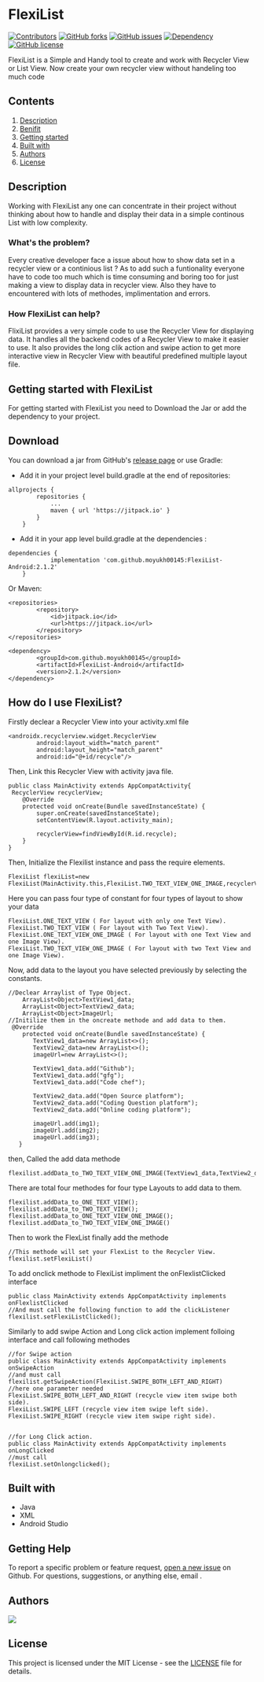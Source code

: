 # FlexiList

[![Contributors](https://img.shields.io/github/contributors/moyukh00145/FlexiList-Android)](https://github.com/moyukh00145/FlexiList-Android/graphs/contributors) [![GitHub forks](https://img.shields.io/github/forks/moyukh00145/FlexiList-Android)](https://github.com/moyukh00145/FlexiList-Android/network) [![GitHub issues](https://img.shields.io/github/issues/moyukh00145/FlexiList-Android)](https://github.com/moyukh00145/FlexiList-Android/issues)
[![Dependency](https://img.shields.io/badge/Dependency-updated-brightgreen)](#download) [![GitHub license](https://img.shields.io/github/license/moyukh00145/FlexiList-Android)](https://github.com/moyukh00145/FlexiList-Android/blob/master/LICENSE)

FlexiList is a Simple and Handy tool to create and work with Recycler View or List View. Now create your own recycler view without handeling too much code

## Contents

1. [Description](#description)
1. [Benifit](#How-flexilist-can-help?)
1. [Getting started](#getting-started-with-flexilist)
1. [Built with](#built-with)
1. [Authors](#authors)
1. [License](#license)

## Description

Working with FlexiList any one can concentrate in their project without thinking about how to handle and display their data in a simple continous List with low complexity.

### What's the problem?
Every creative developer face a issue about how to show data set in a recycler view or a continious list ? As to add such a funtionality everyone have to code too much which is time consuming and boring too for just making a view to display data in recycler view. Also they have to encountered with lots of methodes, implimentation and errors.

### How FlexiList can help?
FlixiList provides a very simple code to use the Recycler View for displaying data. It handles all the backend codes of a Recycler View to make it easier to use. It also provides the long clik action and swipe action to get more interactive view in Recycler View with beautiful predefined multiple layout file.

## Getting started with FlexiList
For getting started with FlexiList you need to Download the Jar or add the dependency to your project.

## Download
You can download a jar from GitHub's [release page](https://github.com/moyukh00145/FlexiList-Android/releases)
or use Gradle:
- Add it in your project level build.gradle at the end of repositories:
```
allprojects {
		repositories {
			...
			maven { url 'https://jitpack.io' }
		}
	}
```
- Add it in your app level build.gradle at the dependencies :
```
dependencies {
	        implementation 'com.github.moyukh00145:FlexiList-Android:2.1.2'
	}
```
Or Maven:
```
<repositories>
		<repository>
		    <id>jitpack.io</id>
		    <url>https://jitpack.io</url>
		</repository>
</repositories>

<dependency>
	    <groupId>com.github.moyukh00145</groupId>
	    <artifactId>FlexiList-Android</artifactId>
	    <version>2.1.2</version>
</dependency>
```
## How do I use FlexiList?
Firstly declear a Recycler View into your activity.xml file
```
<androidx.recyclerview.widget.RecyclerView
        android:layout_width="match_parent"
        android:layout_height="match_parent"
        android:id="@+id/recycle"/>
```
Then, Link this Recycler View with activity java file.
```
public class MainActivity extends AppCompatActivity{
 RecyclerView recyclerView;
    @Override
    protected void onCreate(Bundle savedInstanceState) {
        super.onCreate(savedInstanceState);
        setContentView(R.layout.activity_main);

        recyclerView=findViewById(R.id.recycle);
    }
}
```
Then, Initialize the Flexilist instance and pass the require elements.
```
FlexiList flexiList=new FlexiList(MainActivity.this,FlexiList.TWO_TEXT_VIEW_ONE_IMAGE,recyclerView);
```
Here you can pass four type of constant for four types of layout to show your data
```
FlexiList.ONE_TEXT_VIEW ( For layout with only one Text View).
FlexiList.TWO_TEXT_VIEW ( For layout with Two Text View).
FlexiList.ONE_TEXT_VIEW_ONE_IMAGE ( For layout with one Text View and one Image View).
FlexiList.TWO_TEXT_VIEW_ONE_IMAGE ( For layout with two Text View and one Image View).
```
Now, add data to the layout you have selected previously by selecting the constants.
```
//Declear Arraylist of Type Object.
    ArrayList<Object>TextView1_data;
    ArrayList<Object>TextView2_data;
    ArrayList<Object>ImageUrl;
//Initilize them in the oncreate methode and add data to them.
 @Override
    protected void onCreate(Bundle savedInstanceState) {
       TextView1_data=new ArrayList<>();
       TextView2_data=new ArrayList<>();
       imageUrl=new ArrayList<>();

       TextView1_data.add("Github");
       TextView1_data.add("gfg");
       TextView1_data.add("Code chef");

       TextView2_data.add("Open Source platform");
       TextView2_data.add("Coding Question platform");
       TextView2_data.add("Online coding platform");

       imageUrl.add(img1);
       imageUrl.add(img2);
       imageUrl.add(img3);
   }
```
then, Called the add data methode
```
flexilist.addData_to_TWO_TEXT_VIEW_ONE_IMAGE(TextView1_data,TextView2_data,imageUrl);
```
There are total four methodes for four type Layouts to add data to them.
```
flexilist.addData_to_ONE_TEXT_VIEW();
flexilist.addData_to_TWO_TEXT_VIEW();
flexilist.addData_to_ONE_TEXT_VIEW_ONE_IMAGE();
flexilist.addData_to_TWO_TEXT_VIEW_ONE_IMAGE()
```
Then to work the FlexList finally add the methode
```
//This methode will set your FlexList to the Recycler View.
flexilist.setFlexiList()
```
To add onclick methode to FlexiList impliment the onFlexlistClicked interface
```
public class MainActivity extends AppCompatActivity implements onFlexlistClicked
//And must call the following function to add the clickListener
flexilist.setFlexiListClicked();
```
Similarly to add swipe Action and Long click action implement folloing interface and call following methodes
```
//for Swipe action
public class MainActivity extends AppCompatActivity implements onSwipeAction
//and must call
flexilist.getSwipeAction(FlexiList.SWIPE_BOTH_LEFT_AND_RIGHT)
//here one parameter needed
FlexiList.SWIPE_BOTH_LEFT_AND_RIGHT (recycle view item swipe both side).
FlexiList.SWIPE_LEFT (recycle view item swipe left side).
FlexiList.SWIPE_RIGHT (recycle view item swipe right side).


//for Long Click action.
public class MainActivity extends AppCompatActivity implements onLongClicked
//must call
flexiList.setOnlongclicked();
```
## Built with
- Java
- XML
- Android Studio

## Getting Help
To report a specific problem or feature request, [open a new issue](https://github.com/moyukh00145/FlexiList-Android/issues) on Github. For questions, suggestions, or anything else, email .

## Authors

<a href="https://github.com/moyukh00145/FlexiList-Android/graphs/contributors">
  <img src="https://contrib.rocks/image?repo=moyukh00145/FlexiList-Android"/>
</a>

## License

This project is licensed under the MIT License - see the [LICENSE](https://github.com/moyukh00145/FlexiList-Android/blob/master/LICENSE) file for details.

